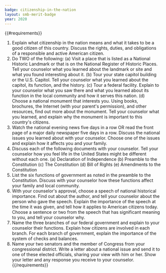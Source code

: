 ```yaml
---
badge: citizenship-in-the-nation
layout: smb-merit-badge
year: 2020
---
```


{{#requirements}}
1. Explain what citizenship in the nation means and what it takes to be a good citizen of this country. Discuss the rights, duties, and obligations of a responsible and active American citizen.
2. Do TWO of the following:
    (a) Visit a place that is listed as a National Historic Landmark or that is on the National Register of Historic Places. Tell your counselor what you learned about the landmark or site and what you found interesting about it.
    (b) Tour your state capitol building or the U.S. Capitol. Tell your counselor what you learned about the capitol, its function, and the history.
    (c) Tour a federal facility. Explain to your counselor what you saw there and what you learned about its function in the local community and how it serves this nation.
    (d) Choose a national monument that interests you. Using books, brochures, the Internet (with your parent's permission), and other resources, find out more about the monument. Tell your counselor what you learned, and explain why the monument is important to this country's citizens.
3. Watch the national evening news five days in a row OR read the front page of a major daily newspaper five days in a row. Discuss the national issues you learned about with your counselor. Choose one of the issues and explain how it affects you and your family.
4. Discuss each of the following documents with your counselor. Tell your counselor how you feel life in the United States might be different without each one.
    (a) Declaration of Independence
    (b) Preamble to the Constitution
    (c) The Constitution
    (d) Bill of Rights
    (e) Amendments to the Constitution
5. List the six functions of government as noted in the preamble to the Constitution. Discuss with your counselor how these functions affect your family and local community.
6. With your counselor's approval, choose a speech of national historical importance. Find out about the author, and tell your counselor about the person who gave the speech. Explain the importance of the speech at the time it was given, and tell how it applies to American citizens today. Choose a sentence or two from the speech that has significant meaning to you, and tell your counselor why.
7. Name the three branches of our federal government and explain to your counselor their functions. Explain how citizens are involved in each branch. For each branch of government, explain the importance of the system of checks and balances.
8. Name your two senators and the member of Congress from your congressional district. Write a letter about a national issue and send it to one of these elected officials, sharing your view with him or her. Show your letter and any response you receive to your counselor.
{{/requirements}}
